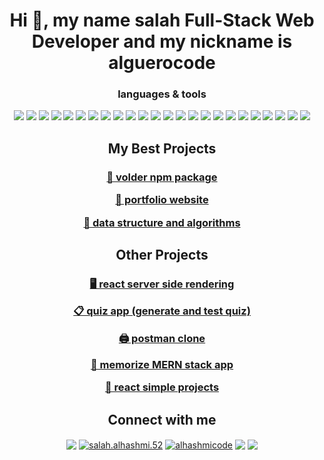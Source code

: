 <h1 align="center">Hi 👋, my name salah Full-Stack Web Developer and my nickname is alguerocode</h1>
<h3 align="center"> languages & tools </h3>

<p align="center">
 <img src="https://img.shields.io/badge/javascript-%23323330.svg?style=for-the-badge&logo=javascript&logoColor=%23F7DF1E"/>
 <img src="https://img.shields.io/badge/css3-%231572B6.svg?style=for-the-badge&logo=css3&logoColor=white"/>
 <img src="https://img.shields.io/badge/html5-%23E34F26.svg?style=for-the-badge&logo=html5&logoColor=white"/>
 <img src="https://img.shields.io/badge/python-3670A0?style=for-the-badge&logo=python&logoColor=ffdd54"/>
 <img src="https://img.shields.io/badge/typescript-%23007ACC.svg?style=for-the-badge&logo=typescript&logoColor=white"/>
 <img src="https://img.shields.io/badge/bootstrap-%23563D7C.svg?style=for-the-badge&logo=bootstrap&logoColor=white"/>
 <img src="https://img.shields.io/badge/express.js-%23404d59.svg?style=for-the-badge&logo=express&logoColor=%2361DAFB"/>
 <img src="https://img.shields.io/badge/JWT-black?style=for-the-badge&logo=JSON%20web%20tokens"/>
 <img src="https://img.shields.io/badge/NPM-%23000000.svg?style=for-the-badge&logo=npm&logoColor=white"/>
 <img src="https://img.shields.io/badge/Next-black?style=for-the-badge&logo=next.js&logoColor=white"/>
 <img src="https://img.shields.io/badge/node.js-6DA55F?style=for-the-badge&logo=node.js&logoColor=white"/>
 <img src="https://img.shields.io/badge/react-%2320232a.svg?style=for-the-badge&logo=react&logoColor=%2361DAFB"/>
 <img src="https://img.shields.io/badge/React_Router-CA4245?style=for-the-badge&logo=react-router&logoColor=white"/>
 <img src="https://img.shields.io/badge/redux-%23593d88.svg?style=for-the-badge&logo=redux&logoColor=white"/>
 <img src="https://img.shields.io/badge/SASS-hotpink.svg?style=for-the-badge&logo=SASS&logoColor=white"/>
 <img src="https://img.shields.io/badge/webpack-%238DD6F9.svg?style=for-the-badge&logo=webpack&logoColor=black"/>
 <img src="https://img.shields.io/badge/git-%23F05033.svg?style=for-the-badge&logo=git&logoColor=white"/>
 <img src="https://img.shields.io/badge/heroku-%23430098.svg?style=for-the-badge&logo=heroku&logoColor=white"/>
 <img src="https://img.shields.io/badge/vercel-%23000000.svg?style=for-the-badge&logo=vercel&logoColor=white"/>
 <img src="https://img.shields.io/badge/MongoDB-%234ea94b.svg?style=for-the-badge&logo=mongodb&logoColor=white"/>
 <img src="https://img.shields.io/badge/postgres-%23316192.svg?style=for-the-badge&logo=postgresql&logoColor=white"/>
 <img src="https://img.shields.io/badge/redis-%23DD0031.svg?style=for-the-badge&logo=redis&logoColor=white"/>
 <img src="https://img.shields.io/badge/-jest-%23C21325?style=for-the-badge&logo=jest&logoColor=white"/>
 <img src="https://img.shields.io/badge/Ubuntu-E95420?style=for-the-badge&logo=ubuntu&logoColor=white"/>
</p>
<h2 align="center">My Best Projects</h2>
<h3 align="center">
 <a href="https://github.com/devSupporters/volder">
 <p align="center">🧪 volder npm package</p>
 </a>
  <a href="https://alguero.vercel.app">
 <p align="center">💼 portfolio website</p>
 </a>
  <a href="https://github.com/alguerocode/data-structure-and-algorithms">
 <p align="center">🧠 data structure and algorithms</p>
 </a>
</h3>


<h2 align="center">Other Projects</h2>
<h3 align="center">
 <a href="https://github.com/alguerocode/simple-react-ssr">
 <p align="center">🖥️ react server side rendering</p>
 </a>
  <a href="https://github.com/alguerocode/quizApp">
 <p align="center">📋 quiz app (generate and test quiz)</p>
 </a>
  <a href="https://github.com/alguerocode/postman-clone">
 <p align="center">🖨️ postman clone</p>
 </a>
  </a>
  <a href="https://github.com/alguerocode/memorize-MERN">
 <p align="center">🤔 memorize MERN stack app</p>
 </a>
  </a>
  <a href="https://github.com/alguerocode/reactjs-beginner-projects">
 <p align="center">🎊 react simple projects</p>
 </a>
</h3>
 <h2 align="center">Connect with me</h2>
<p align="center">
<a href="https://stackoverflow.com/users/15742951" target="blank"><img align="center" src="https://img.shields.io/badge/-Stackoverflow-FE7A16?style=for-the-badge&logo=stack-overflow&logoColor=white"/></a>
<a href="https://fb.com/salah.alhashmi.52" target="blank"><img align="center" src="https://img.shields.io/badge/Facebook-%231877F2.svg?style=for-the-badge&logo=Facebook&logoColor=white" alt="salah.alhashmi.52"/></a>
<a href="https://instagram.com/alhashmis246" target="blank"><img align="center" src="https://img.shields.io/badge/alhashmis246-%23E4405F.svg?style=for-the-badge&logo=Instagram&logoColor=white" alt="alhashmicode" /></a>
<a href="https://www.leetcode.com/salah959" target="blank"><img align="center" src="https://img.shields.io/badge/LeetCode-000000?style=for-the-badge&logo=LeetCode&logoColor=#d16c06" /></a>
 <a href="https://dev.to/alguercode" target="blank"><img align="center" src="https://img.shields.io/badge/dev.to-0A0A0A?style=for-the-badge&logo=dev.to&logoColor=white" /></a>
</p>
